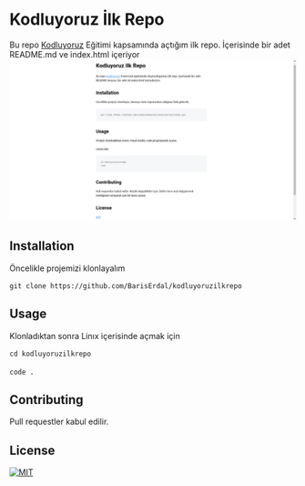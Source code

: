 
# Kodluyoruz İlk Repo
Bu repo [Kodluyoruz](https://www.kodluyoruz.org/) Eğitimi kapsamında açtığım ilk repo. İçerisinde bir adet README.md ve index.html içeriyor
![](https://raw.githubusercontent.com/Kodluyoruz/taskforce/main/git/odev1/figures/markdown.png)
## Installation
Öncelikle projemizi klonlayalım

``` 
git clone https://github.com/BarisErdal/kodluyoruzilkrepo
```

## Usage
Klonladıktan sonra Linıx içerisinde açmak için 

``` 
cd kodluyoruzilkrepo

code .
```

## Contributing

Pull requestler kabul edilir.

## License
[![MIT](https://img.shields.io/badge/License-MIT-yellow.svg)](https://opensource.org/licenses/MIT)